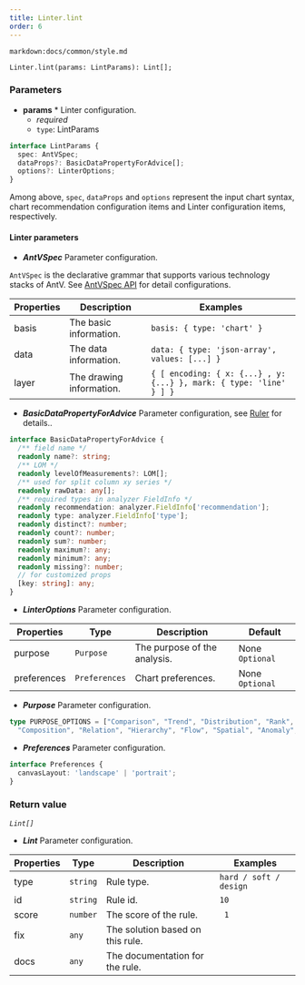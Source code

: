 ```yaml
---
title: Linter.lint
order: 6
---
```


`markdown:docs/common/style.md`

<div class='doc-md'>

```sign
Linter.lint(params: LintParams): Lint[];
```

### Parameters

* **params** * Linter configuration.
  * _required_
  * `type`: LintParams

```ts
interface LintParams {
  spec: AntVSpec;
  dataProps?: BasicDataPropertyForAdvice[];
  options?: LinterOptions;
}
```

Among above, `spec`, `dataProps` and `options` represent the input chart syntax, 
chart recommendation configuration items and Linter configuration items, respectively.

#### Linter parameters

* ***AntVSpec*** Parameter configuration.

`AntVSpec` is the declarative grammar that supports various technology stacks of AntV. 
See [AntVSpec API](https://github.com/antvis/antv-spec/blob/master/API.md) for detail configurations.

| Properties | Description | Examples |  
| ----| ---- | -----|
| basis | The basic information. | `basis: { type: 'chart' }` |
| data | The data information. | `data: { type: 'json-array', values: [...] }` |
| layer | The drawing information. | `{ [ encoding: { x: {...} , y:{...} }, mark: { type: 'line' } ] }` |


* ***BasicDataPropertyForAdvice*** Parameter configuration, see [Ruler](./Ruler) for details..

```ts
interface BasicDataPropertyForAdvice {
  /** field name */
  readonly name?: string;
  /** LOM */
  readonly levelOfMeasurements?: LOM[];
  /** used for split column xy series */
  readonly rawData: any[];
  /** required types in analyzer FieldInfo */
  readonly recommendation: analyzer.FieldInfo['recommendation'];
  readonly type: analyzer.FieldInfo['type'];
  readonly distinct?: number;
  readonly count?: number;
  readonly sum?: number;
  readonly maximum?: any;
  readonly minimum?: any;
  readonly missing?: number;
  // for customized props
  [key: string]: any;
}
```

* ***LinterOptions*** Parameter configuration.

| Properties | Type | Description | Default |  
| ----| ---- | ---- | -----|
| purpose | `Purpose` | The purpose of the analysis. | None `Optional` |
| preferences | `Preferences` | Chart preferences. | None `Optional` |

* ***Purpose*** Parameter configuration.

```ts
type PURPOSE_OPTIONS = ["Comparison", "Trend", "Distribution", "Rank", "Proportion", 
  "Composition", "Relation", "Hierarchy", "Flow", "Spatial", "Anomaly", "Value"];
```
* ***Preferences*** Parameter configuration.

```ts
interface Preferences {
  canvasLayout: 'landscape' | 'portrait';
}
```


### Return value

*`Lint[]`* 

* ***Lint*** Parameter configuration.

| Properties | Type | Description | Examples |  
| ----| ---- | ---- | -----|
| type | `string` | Rule type. | `hard / soft / design` |
| id | `string` | Rule id. | `10` |
| score | `number` | The score of the rule. | ` 1` |
| fix | `any` | The solution based on this rule. | |
| docs | `any` | The documentation for the rule. | |


</div>
